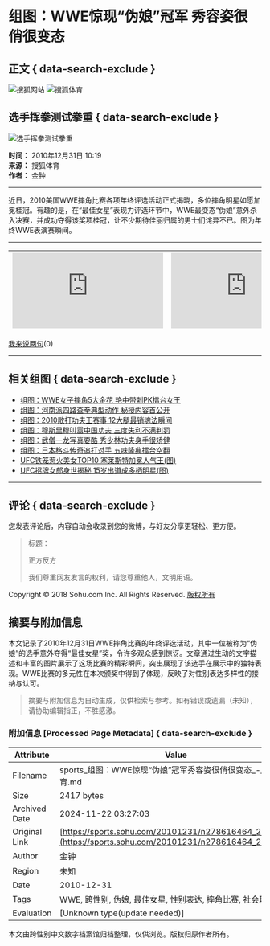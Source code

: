 # 组图：WWE惊现“伪娘”冠军 秀容姿很俏很变态

## 正文 { data-search-exclude }


![搜狐网站](https://images.sohu.com/uiue/sohu_logo/2005/sohu_logo2.gif)
![搜狐体育](https://sports.sohu.com/upload/simgs20110121/sports_gmlogo2.gif)

## 选手挥拳测试拳重 { data-search-exclude }

![选手挥拳测试拳重](https://photocdn.sohu.com/20101231/Img278616493.jpg)

**时间：** 2010年12月31日 10:19  
**来源：** 搜狐体育  
**作者：** 金钟

---

近日，2010美国WWE摔角比赛各项年终评选活动正式揭晓，多位摔角明星如愿加冕桂冠。有趣的是，在“最佳女星”表现力评选环节中，WWE最变态“伪娘”意外杀入决赛，并成功夺得该奖项桂冠，让不少期待佳丽归属的男士们诧异不已。图为年终WWE表演赛瞬间。

---

![上一组](https://sports.sohu.com/20101230/n278604372.shtml "组图：河南派四路查拳典型动作 秘授内容首公开") | ![下一组](https://sports.sohu.com/20101231/n278613779.shtml "组图：WWE女子摔角5大金花 艳中带刺PK擂台女王")
--- | ---

[我来说两句](https://comment2.news.sohu.com/n278616464.html)(0)

---

## 相关组图 { data-search-exclude }

- [组图：WWE女子摔角5大金花 艳中带刺PK擂台女王](https://sports.sohu.com/20101231/n278613779.shtml)
- [组图：河南派四路查拳典型动作 秘授内容首公开](https://sports.sohu.com/20101230/n278604372.shtml)
- [组图：2010散打功夫王赛事 12大腿最销魂法瞬间](https://sports.sohu.com/20101230/n278601266.shtml)
- [组图：穆斯里穆叫嚣中国功夫 三度失利不满判罚](https://sports.sohu.com/20101229/n278567000.shtml)
- [组图：武僧一龙写真耍酷 秀少林功夫身手很矫健](https://sports.sohu.com/20101228/n278555967.shtml)
- [组图：日本格斗传奇追打对手 五味隆典擂台空翻](https://sports.sohu.com/20101226/n278517554.shtml)
- [UFC铁笼惹火美女TOP10 塞莱斯特加冕人气王(图)](https://sports.sohu.com/20101225/n278508528.shtml)
- [UFC招牌女郎身世揭秘 15岁出道成多栖明星(图)](https://sports.sohu.com/20101224/n278500340.shtml)

---

## 评论 { data-search-exclude }

您发表评论后，内容自动会收录到您的微博，与好友分享更轻松、更方便。

> 标题：
>
> 正方反方
>
> 我们尊重网友发言的权利，请您尊重他人，文明用语。

Copyright © 2018 Sohu.com Inc. All Rights Reserved. [版权所有](https://corp.sohu.com/s2007/copyright/)

## 摘要与附加信息

<!-- tcd_abstract -->
本文记录了2010年12月31日WWE摔角比赛的年终评选活动，其中一位被称为“伪娘”的选手意外夺得“最佳女星”奖，令许多观众感到惊讶。文章通过生动的文字描述和丰富的图片展示了这场比赛的精彩瞬间，突出展现了该选手在展示中的独特表现。WWE比赛的多元性在本次颁奖中得到了体现，反映了对性别表达多样性的接纳与认可。
<!-- tcd_abstract_end -->

> 摘要与附加信息为自动生成，仅供检索与参考。如有错误或遗漏（未知），请协助编辑指正，不胜感激。

### 附加信息 [Processed Page Metadata] { data-search-exclude }

| Attribute       | Value                                  |
|-----------------|----------------------------------------|
| Filename        | sports_组图：WWE惊现“伪娘”冠军秀容姿很俏很变态_-_体育.md                             |
| Size            | 2417 bytes                           |
| Archived Date   | 2024-11-22 03:27:03                             |
| Original Link   | [https://sports.sohu.com/20101231/n278616464_27.shtml](https://sports.sohu.com/20101231/n278616464_27.shtml)                       |
| Author          | 金钟                               |
| Region          | 未知                               |
| Date            | 2010-12-31                                 |
| Tags            | WWE, 跨性别, 伪娘, 最佳女星, 性别表达, 摔角比赛, 社会现象                                 |
| Evaluation            | [Unknown type(update needed)]                                 |
<!-- tcd_table_end -->

本文由跨性别中文数字档案馆归档整理，仅供浏览。版权归原作者所有。
